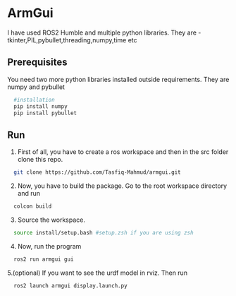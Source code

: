 
# ArmGui

I have used ROS2 Humble and multiple python libraries. They are - tkinter,PIL,pybullet,threading,numpy,time etc


## Prerequisites

You need two more python libraries installed outside requirements.
They are numpy and pybullet 

```bash
  #installation
  pip install numpy
  pip install pybullet
```

    
## Run

1. First of all, you have to create a ros workspace and then in the src folder clone this repo.

```bash
  git clone https://github.com/Tasfiq-Mahmud/armgui.git
```

2. Now, you have to build the package.
Go to the root workspace directory and run

```bash
  colcon build
```

3. Source the workspace.

```bash
  source install/setup.bash #setup.zsh if you are using zsh
```

4. Now, run the program

```bash
  ros2 run armgui gui
```

5.(optional) If you want to see the urdf model in rviz. Then run

```bash
  ros2 launch armgui display.launch.py
```

